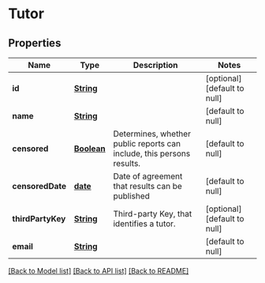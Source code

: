 # Tutor
## Properties

Name | Type | Description | Notes
------------ | ------------- | ------------- | -------------
**id** | [**String**](string.md) |  | [optional] [default to null]
**name** | [**String**](string.md) |  | [default to null]
**censored** | [**Boolean**](boolean.md) | Determines, whether public reports can include, this persons results. | [default to null]
**censoredDate** | [**date**](date.md) | Date of agreement that results can be published | [default to null]
**thirdPartyKey** | [**String**](string.md) | Third-party Key, that identifies a tutor. | [optional] [default to null]
**email** | [**String**](string.md) |  | [default to null]

[[Back to Model list]](../README.md#documentation-for-models) [[Back to API list]](../README.md#documentation-for-api-endpoints) [[Back to README]](../README.md)

